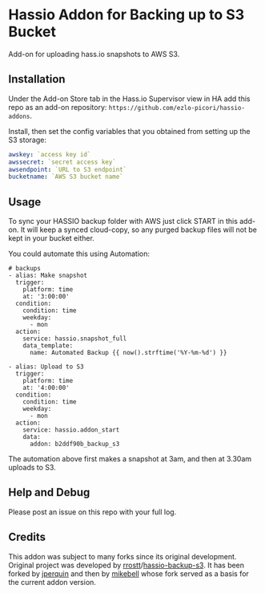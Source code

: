 # Hassio Addon for Backing up to S3 Bucket

Add-on for uploading hass.io snapshots to AWS S3.

## Installation

Under the Add-on Store tab in the Hass.io Supervisor view in HA add this repo as an add-on repository: `https://github.com/ezlo-picori/hassio-addons`.

Install, then set the config variables that you obtained from setting up the S3 storage:

```yaml
awskey: `access key id`
awssecret: `secret access key`
awsendpoint: `URL to S3 endpoint`
bucketname: `AWS S3 bucket name`
```

## Usage

To sync your HASSIO backup folder with AWS just click START in this add-on. It will keep a synced cloud-copy, so any purged backup files will not be kept in your bucket either.

You could automate this using Automation:

```
# backups
- alias: Make snapshot
  trigger:
    platform: time
    at: '3:00:00'
  condition:
    condition: time
    weekday:
      - mon
  action:
    service: hassio.snapshot_full
    data_template:
      name: Automated Backup {{ now().strftime('%Y-%m-%d') }}

- alias: Upload to S3
  trigger:
    platform: time
    at: '4:00:00'
  condition:
    condition: time
    weekday:
      - mon
  action:
    service: hassio.addon_start
    data:
      addon: b2ddf90b_backup_s3
```

The automation above first makes a snapshot at 3am, and then at 3.30am uploads to S3.

## Help and Debug

Please post an issue on this repo with your full log.

## Credits

This addon was subject to many forks since its original development.
Original project was developed by [rrostt]/[hassio-backup-s3](https://github.com/rrostt/hassio-backup-s3). It has been forked by [jperquin] and then by [mikebell] whose fork served as a basis for the current addon version.

[jperquin]: https://github.com/jperquin
[mikebell]: https://github.com/mikebell
[rrostt]: https://github.com/rrostt
